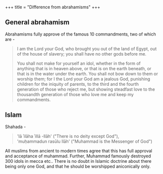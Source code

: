 +++
title = "Difference from abrahamisms"
+++

## General abrahamism
Abrahamisms fully approve of the famous 10 commandments, two of which are -

> I am the Lord your God, who brought you out of the land of Egypt, out of the house of slavery; you shall have no other gods before me.
>
> You shall not make for yourself an idol, whether in the form of anything that is in heaven above, or that is on the earth beneath, or that is in the water under the earth. You shall not bow down to them or worship them; for I the Lord your God am a jealous God, punishing children for the iniquity of parents, to the third and the fourth generation of those who reject me, but showing steadfast love to the thousandth generation of those who love me and keep my commandments.

## Islam
Shahada - 

> 'lā ʾilāha ʾillā -llāh' ("There is no deity except God"),   
> 'muḥammadun rasūlu llāh' ("Muhammad is the Messenger of God")

All muslims from ancient to modern times agree that this has full approval and acceptance of muhammad. Further, Muhammad famously destroyed 300 idols in mecca etc.. There is no doubt in Islamic doctrine about there being only one God, and that he should be worshipped aniconically only.

